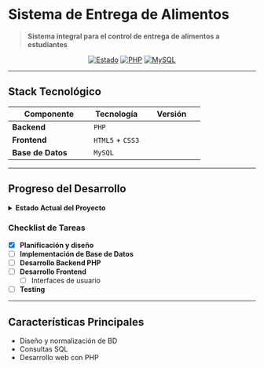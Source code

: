# Sistema de Entrega de Alimentos

> **Sistema integral para el control de entrega de alimentos a estudiantes**

<div align="center">

[![Estado](https://img.shields.io/badge/Estado-En%20Desarrollo-yellow?style=for-the-badge)]()
[![PHP](https://img.shields.io/badge/PHP-8.x-777BB4?style=for-the-badge&logo=php&logoColor=white)]()
[![MySQL](https://img.shields.io/badge/MySQL-8.0-4479A1?style=for-the-badge&logo=mysql&logoColor=white)]()

</div>

---

## Stack Tecnológico

<table>
  <thead>
    <tr>
      <th width="150px">Componente</th>
      <th>Tecnología</th>
      <th width="100px">Versión</th>
    </tr>
  </thead>
  <tbody>
    <tr>
      <td><strong>Backend</strong></td>
      <td><code>PHP</code></td>
    </tr>
    <tr>
      <td><strong>Frontend</strong></td>
      <td><code>HTML5</code> + <code>CSS3</code></td>
    </tr>
    <tr>
      <td><strong>Base de Datos</strong></td>
      <td><code>MySQL</code></td>
    </tr>
  </tbody>
</table>

---

## Progreso del Desarrollo

<details>
<summary><strong>Estado Actual del Proyecto</strong></summary>

```mermaid
gantt
    title Cronograma de Desarrollo
    dateFormat  X
    axisFormat %s
    
    section Diseño
    Planificación    :done, des1, 0, 1
    
    section Backend  
    Base de Datos    :active, des2, 1, 2
    Desarrollo PHP   :des3, 2, 3
    
    section Frontend
    HTML/CSS         :des4, 3, 4
    
    section Testing
    Pruebas          :des5, 4, 5
```

</details>

### Checklist de Tareas

- [x] **Planificación y diseño**
- [ ] **Implementación de Base de Datos**
- [ ] **Desarrollo Backend PHP**
- [ ] **Desarrollo Frontend**
  - [ ] Interfaces de usuario
- [ ] **Testing**
---

## Características Principales

- Diseño y normalización de BD
- Consultas SQL 
- Desarrollo web con PHP
